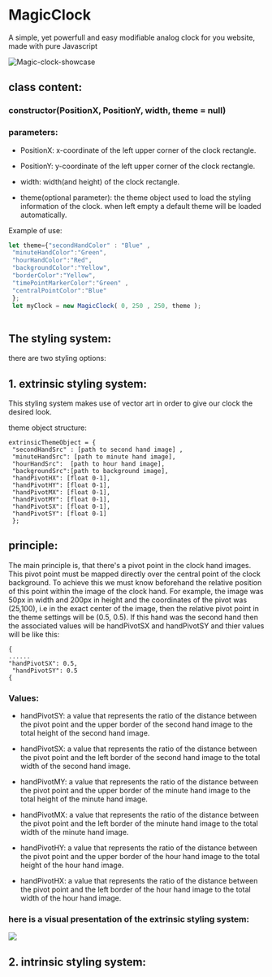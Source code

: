 # MagicClock
A simple, yet powerfull and easy modifiable analog clock for you website, made with pure Javascript


![Magic-clock-showcase](https://user-images.githubusercontent.com/20050723/184226867-b2f40a2c-b9e9-4960-a06a-014664ba2d14.jpg)




## class content:

### constructor(PositionX, PositionY, width, theme = null)

### parameters:

- PositionX: x-coordinate of the left upper corner of the clock rectangle.

- PositionY: y-coordinate of the left upper corner of the clock rectangle.

- width: width(and height) of the clock rectangle.

- theme(optional parameter): the theme object used to load the styling information of the clock. when left empty a default theme will be loaded automatically.




Example of use:


```js
let theme={"secondHandColor" : "Blue" ,
 "minuteHandColor":"Green",
 "hourHandColor":"Red",
 "backgroundColor":"Yellow",
 "borderColor":"Yellow", 
 "timePointMarkerColor":"Green" ,
 "centralPointColor":"Blue" 
 };
 let myClock = new MagicClock( 0, 250 , 250, theme );
 
 ```

## The styling system:

there are two styling options:

## 1. extrinsic styling system:

This styling system makes use of vector art in order to give our clock the desired look. 

theme object structure:
```
extrinsicThemeObject = {
 "secondHandSrc" : [path to second hand image] ,
 "minuteHandSrc": [path to minute hand image],
 "hourHandSrc":  [path to hour hand image],
 "backgroundSrc":[path to background image],
 "handPivotHX": [float 0-1],
 "handPivotHY": [float 0-1],
 "handPivotMX": [float 0-1],
 "handPivotMY": [float 0-1],
 "handPivotSX": [float 0-1],
 "handPivotSY": [float 0-1]
 };
```
## principle:

The main principle is, that there's a pivot point in the clock hand images. This pivot point must be mapped directly over the central point of the clock background. To achieve this we must know beforehand the relative position of this point within the image of the clock hand. For example, the image was 50px in width and 200px in height and the coordinates of the pivot was (25,100), i.e in the exact center of the image, then the relative pivot point in the theme settings will be (0.5, 0.5). If this hand was the second hand then the associated values will be handPivotSX and handPivotSY and thier values will be like this:
```
{
......
"handPivotSX": 0.5,
 "handPivotSY": 0.5
{
```
### Values:
- handPivotSY: a value that represents the ratio of the distance between the pivot point and the upper border of the second hand image to the total height of the second hand image.

- handPivotSX: a value that represents the ratio of the distance between the pivot point and the left border of the second hand image to the total width of the second hand image.

- handPivotMY: a value that represents the ratio of the distance between the pivot point and the upper border of the minute hand image to the total height of the minute hand image.

- handPivotMX: a value that represents the ratio of the distance between the pivot point and the left border of the minute hand image to the total width of the minute hand image.

- handPivotHY: a value that represents the ratio of the distance between the pivot point and the upper border of the hour hand image to the total height of the hour hand image.

- handPivotHX: a value that represents the ratio of the distance between the pivot point and the left border of the hour hand image to the total width of the hour hand image.

### here is a visual presentation of the extrinsic styling system:

![](https://user-images.githubusercontent.com/20050723/184260479-e3f79be7-6005-4e89-a675-3e3c29ca7d57.png)


## 2. intrinsic styling system:




